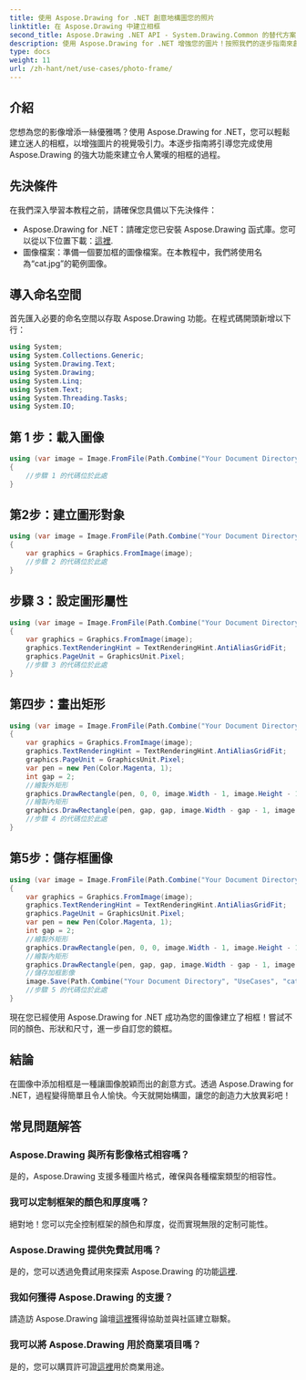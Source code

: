 ```yaml
---
title: 使用 Aspose.Drawing for .NET 創意地構圖您的照片
linktitle: 在 Aspose.Drawing 中建立相框
second_title: Aspose.Drawing .NET API - System.Drawing.Common 的替代方案
description: 使用 Aspose.Drawing for .NET 增強您的圖片！按照我們的逐步指南來創建令人驚嘆的相框。立即探索 Aspose.Drawing for .NET！
type: docs
weight: 11
url: /zh-hant/net/use-cases/photo-frame/
---
```

## 介紹
您想為您的影像增添一絲優雅嗎？使用 Aspose.Drawing for .NET，您可以輕鬆建立迷人的相框，以增強圖片的視覺吸引力。本逐步指南將引導您完成使用 Aspose.Drawing 的強大功能來建立令人驚嘆的相框的過程。
## 先決條件
在我們深入學習本教程之前，請確保您具備以下先決條件：
-  Aspose.Drawing for .NET：請確定您已安裝 Aspose.Drawing 函式庫。您可以從以下位置下載：[這裡](https://releases.aspose.com/drawing/net/).
- 圖像檔案：準備一個要加框的圖像檔案。在本教程中，我們將使用名為“cat.jpg”的範例圖像。
## 導入命名空間
首先匯入必要的命名空間以存取 Aspose.Drawing 功能。在程式碼開頭新增以下行：
```csharp
using System;
using System.Collections.Generic;
using System.Drawing.Text;
using System.Drawing;
using System.Linq;
using System.Text;
using System.Threading.Tasks;
using System.IO;
```
## 第 1 步：載入圖像
```csharp
using (var image = Image.FromFile(Path.Combine("Your Document Directory", "UseCases", "cat.jpg")))
{
    //步驟 1 的代碼位於此處
}
```
## 第2步：建立圖形對象
```csharp
using (var image = Image.FromFile(Path.Combine("Your Document Directory", "UseCases", "cat.jpg")))
{
    var graphics = Graphics.FromImage(image);
    //步驟 2 的代碼位於此處
}
```
## 步驟 3：設定圖形屬性
```csharp
using (var image = Image.FromFile(Path.Combine("Your Document Directory", "UseCases", "cat.jpg")))
{
    var graphics = Graphics.FromImage(image);
    graphics.TextRenderingHint = TextRenderingHint.AntiAliasGridFit;
    graphics.PageUnit = GraphicsUnit.Pixel;
    //步驟 3 的代碼位於此處
}
```
## 第四步：畫出矩形
```csharp
using (var image = Image.FromFile(Path.Combine("Your Document Directory", "UseCases", "cat.jpg")))
{
    var graphics = Graphics.FromImage(image);
    graphics.TextRenderingHint = TextRenderingHint.AntiAliasGridFit;
    graphics.PageUnit = GraphicsUnit.Pixel;
    var pen = new Pen(Color.Magenta, 1);
    int gap = 2;
    //繪製外矩形
    graphics.DrawRectangle(pen, 0, 0, image.Width - 1, image.Height - 1);
    //繪製內矩形
    graphics.DrawRectangle(pen, gap, gap, image.Width - gap - 1, image.Height - gap - 1);
    //步驟 4 的代碼位於此處
}
```
## 第5步：儲存框圖像
```csharp
using (var image = Image.FromFile(Path.Combine("Your Document Directory", "UseCases", "cat.jpg")))
{
    var graphics = Graphics.FromImage(image);
    graphics.TextRenderingHint = TextRenderingHint.AntiAliasGridFit;
    graphics.PageUnit = GraphicsUnit.Pixel;
    var pen = new Pen(Color.Magenta, 1);
    int gap = 2;
    //繪製外矩形
    graphics.DrawRectangle(pen, 0, 0, image.Width - 1, image.Height - 1);
    //繪製內矩形
    graphics.DrawRectangle(pen, gap, gap, image.Width - gap - 1, image.Height - gap - 1);
    //儲存加框影像
    image.Save(Path.Combine("Your Document Directory", "UseCases", "cat_with_honor_out.jpg"));
    //步驟 5 的代碼位於此處
}
```
現在您已經使用 Aspose.Drawing for .NET 成功為您的圖像建立了相框！嘗試不同的顏色、形狀和尺寸，進一步自訂您的鏡框。
## 結論
在圖像中添加相框是一種讓圖像脫穎而出的創意方式。透過 Aspose.Drawing for .NET，過程變得簡單且令人愉快。今天就開始構圖，讓您的創造力大放異彩吧！
## 常見問題解答
### Aspose.Drawing 與所有影像格式相容嗎？
是的，Aspose.Drawing 支援多種圖片格式，確保與各種檔案類型的相容性。
### 我可以定制框架的顏色和厚度嗎？
絕對地！您可以完全控制框架的顏色和厚度，從而實現無限的定制可能性。
### Aspose.Drawing 提供免費試用嗎？
是的，您可以透過免費試用來探索 Aspose.Drawing 的功能[這裡](https://releases.aspose.com/).
### 我如何獲得 Aspose.Drawing 的支援？
請造訪 Aspose.Drawing 論壇[這裡](https://forum.aspose.com/c/diagram/17)獲得協助並與社區建立聯繫。
### 我可以將 Aspose.Drawing 用於商業項目嗎？
是的，您可以購買許可證[這裡](https://purchase.aspose.com/buy)用於商業用途。